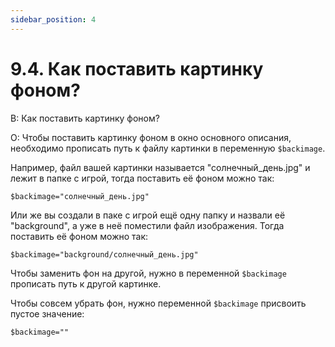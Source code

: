 ```yaml
---
sidebar_position: 4
---
```


# 9.4. Как поставить картинку фоном?
<!-- [:faq_09_04] -->
В: Как поставить картинку фоном?

О:
Чтобы поставить картинку фоном в окно основного описания, необходимо прописать путь к файлу картинки в переменную `$backimage`.

Например, файл вашей картинки называется "солнечный_день.jpg" и лежит в папке с игрой, тогда поставить её фоном можно так:
```qsp
$backimage="солнечный_день.jpg"
```
Или же вы создали в паке с игрой ещё одну папку и назвали её "background", а уже в неё поместили файл изображения. Тогда поставить её фоном можно так:
```qsp
$backimage="background/солнечный_день.jpg"
```
Чтобы заменить фон на другой, нужно в переменной `$backimage` прописать путь к другой картинке.

Чтобы совсем убрать фон, нужно переменной `$backimage` присвоить пустое значение:
```qsp
$backimage=""
```

